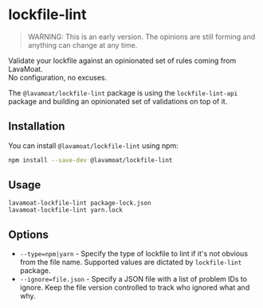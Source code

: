 # lockfile-lint

> WARNING: This is an early version. The opinions are still forming and anything can change at any time.

Validate your lockfile against an opinionated set of rules coming from LavaMoat.  
No configuration, no excuses.

The `@lavamoat/lockfile-lint` package is using the `lockfile-lint-api` package and building an opinionated set of validations on top of it.

## Installation

You can install `@lavamoat/lockfile-lint` using npm:

```sh
npm install --save-dev @lavamoat/lockfile-lint
```

## Usage

```
lavamoat-lockfile-lint package-lock.json
lavamoat-lockfile-lint yarn.lock
```

## Options

- `--type=npm|yarn` - Specify the type of lockfile to lint if it's not obvious from the file name. Supported values are dictated by `lockfile-lint` package.
- `--ignore=file.json` - Specify a JSON file with a list of problem IDs to ignore. Keep the file version controlled to track who ignored what and why.
